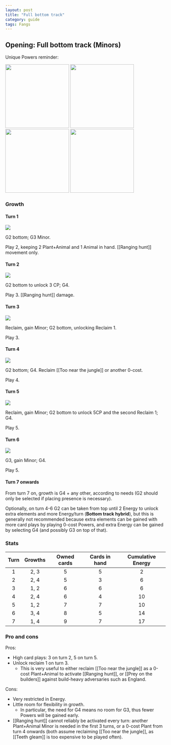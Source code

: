 ```yaml
---  
layout: post  
title: "Full bottom track"  
category: guide  
tags: Fangs  
---
```


## Opening: Full bottom track (Minors)

Unique Powers reminder:

<img src="/assets/images/Prey on the builders.jpg" width="200"/> <img src="/assets/images/Terrifying chase.jpg" width="200"/> <img src="/assets/images/Teeth gleam.jpg" width="200"/> <img src="/assets/images/Too near the jungle.jpg" width="200"/>

### Growth

#### Turn 1

![](/assets/images/Fangs%200-1.png)

G2 bottom; G3 Minor. 

Play 2, keeping 2 Plant+Animal and 1 Animal in hand. [[Ranging hunt]] movement only.


#### Turn 2

![](/assets/images/Fangs%200-2.png)

G2 bottom to unlock 3 CP; G4.

Play 3. [[Ranging hunt]] damage.


#### Turn 3

![](/assets/images/Fangs%200-3.png)

Reclaim, gain Minor; G2 bottom, unlocking Reclaim 1.

Play 3.


#### Turn 4

![](/assets/images/Fangs%200-4.png)

G2 bottom; G4. Reclaim [[Too near the jungle]] or another 0-cost.

Play 4.

#### Turn 5

![](/assets/images/Fangs%200-5.png)

Reclaim, gain Minor; G2 bottom to unlock 5CP and the second Reclaim 1; G4.

Play 5.

#### Turn 6

![](/assets/images/Fangs%200-5.png)

G3, gain Minor; G4. 

Play 5.

#### Turn 7 onwards

From turn 7 on, growth is G4 + any other, according to needs (G2 should only be selected if placing presence is necessary).

Optionally, on turn 4-6 G2 can be taken from top until 2 Energy to unlock extra elements and more Energy/turn (**Bottom track hybrid**), but this is generally not recommended because extra elements can be gained with more card plays by playing 0-cost Powers, and extra Energy can be gained by selecting G4 (and possibly G3 on top of that). 


### Stats

Turn | Growths | Owned cards | Cards in hand | Cumulative Energy
:--: | :--: | :--: | :--: | :--: 
1 | 2, 3 |   5   | 5 | 2
2 | 2, 4 |   5   | 3 | 6
3 | 1, 2 |   6   | 6 | 6
4 | 2, 4 |   6   | 4 | 10
5 | 1, 2 |   7   | 7 | 10
6 | 3, 4 |   8   | 5 | 14
7 | 1, 4 |   9   | 7 | 17

### Pro and cons

Pros:

-   High card plays: 3 on turn 2, 5 on turn 5.
-   Unlock reclaim 1 on turn 3.
	-   This is very useful to either reclaim [[Too near the jungle]] as a 0-cost Plant+Animal to activate [[Ranging hunt]], or [[Prey on the builders]] against build-heavy adversaries such as England.

Cons:

- Very restricted in Energy.
- Little room for flexibility in growth.
	- In particular, the need for G4 means no room for G3, thus fewer Powers will be gained early.
- [[Ranging hunt]] cannot reliably be activated every turn: another Plant+Animal Minor is needed in the first 3 turns, or a 0-cost Plant from turn 4 onwards (both assume reclaiming [[Too near the jungle]], as [[Teeth gleam]] is too expensive to be played often). 
